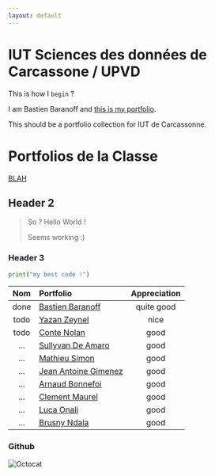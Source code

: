 ```yaml
---
layout: default
---
```


# IUT Sciences des données de Carcassone / UPVD

This is how I `begin` ?

I am Bastien Baranoff and [this is my portfolio](https://bbaranoff.github.io). 
  
This should be a portfolio collection for IUT de Carcassonne.
  
# Portfolios de la Classe

[BLAH](https://blahblah.github.io)

## Header 2

> So ? Hello World !
>
> Seems working :)

### Header 3

```python
print("my best code !")
```

| Nom         | Portfolio                                       | Appreciation   |
|:-----------:|:------------------------------------------------|:--------------:|
| done        | [Bastien Baranoff](https://bbaranoff.github.io) | quite good     |
| todo        | [Yazan Zeynel](https://bbaranoff.github.io)                                           | nice           |
| todo        | [Conte Nolan](https://bbaranoff.github.io)        | good           |
| ...         |  [Sullyvan De Amaro](https://sulyvandz.github.io)          |good     |
| ...         |  [Mathieu Simon](https://w3ver.github.io)          | good    |
| ...         |  [Jean Antoine Gimenez](https://jean-antoine-gimenez.github.io)          | good     |
| ...         |  [Arnaud Bonnefoi](https://arnaud-iut.github.io)          | good      |
| ...         |  [Clement Maurel](https://arnaud-iut.github.io)          | good  |
| ...         |  [Luca Onali](https://luca-onali.github.io)          | good |
| ...         |  [Brusny Ndala](https://brusny.github.io)          |good  |


    
### Github

![Octocat](https://github.githubassets.com/images/icons/emoji/octocat.png)
